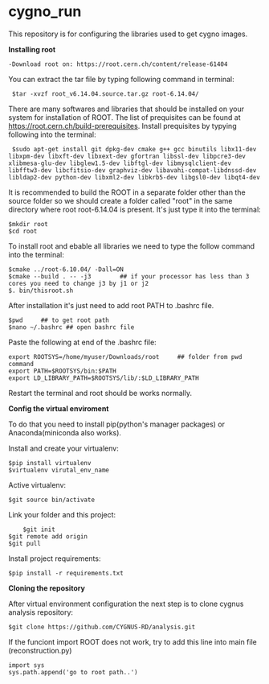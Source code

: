 # cygno_run

This repository is for configuring the libraries used to get cygno images.


**Installing root**

    -Download root on: https://root.cern.ch/content/release-61404

You can extract the tar file by typing following command in terminal:
      
     $tar -xvzf root_v6.14.04.source.tar.gz root-6.14.04/
     
There are many softwares and libraries that should be installed on your system for installation of ROOT. The list of prequisites can be found at https://root.cern.ch/build-prerequisites. Install prequisites by typying following into the terminal:

     $sudo apt-get install git dpkg-dev cmake g++ gcc binutils libx11-dev libxpm-dev libxft-dev libxext-dev gfortran libssl-dev libpcre3-dev xlibmesa-glu-dev libglew1.5-dev libftgl-dev libmysqlclient-dev libfftw3-dev libcfitsio-dev graphviz-dev libavahi-compat-libdnssd-dev libldap2-dev python-dev libxml2-dev libkrb5-dev libgsl0-dev libqt4-dev

It is recommended to build the ROOT in a separate folder other than the source folder so we should create a folder called "root" in the same directory where root root-6.14.04 is present. It's just type it into the terminal:

    $mkdir root
    $cd root

To install root and ebable all libraries we need to type the follow command into the terminal:

    $cmake ../root-6.10.04/ -Dall=ON
    $cmake --build . -- -j3        ## if your processor has less than 3 cores you need to change j3 by j1 or j2
    $. bin/thisroot.sh
    
After installation it's just need to add root PATH to .bashrc file.   
    
    $pwd     ## to get root path
    $nano ~/.bashrc ## open bashrc file
    
Paste the following at end of the .bashrc file:
  
    export ROOTSYS=/home/myuser/Downloads/root     ## folder from pwd command
    export PATH=$ROOTSYS/bin:$PATH
    export LD_LIBRARY_PATH=$ROOTSYS/lib/:$LD_LIBRARY_PATH
  
Restart the terminal and root should be works normally.  


**Config the virtual enviroment**


To do that you need to install pip(python's manager packages) or Anaconda(miniconda also works).

Install and create your virtualenv:

    $pip install virtualenv
    $virtualenv virutal_env_name
    
Active virtualenv:
    
    $git source bin/activate
    

Link your folder and this project:
    
    	$git init
	$git remote add origin 
	$git pull
    
Install project requirements:
    
    $pip install -r requirements.txt
    
**Cloning the repository**

After virtual environment configuration the next step is to clone cygnus analysis repository:

	$git clone https://github.com/CYGNUS-RD/analysis.git


If the funciont import ROOT does not work, try to add this line into main file (reconstruction.py)

	import sys
	sys.path.append('go to root path..')
